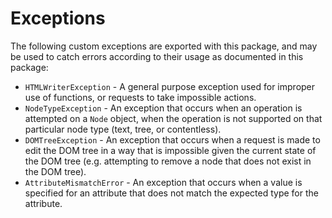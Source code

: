 # Exceptions
The following custom exceptions are exported with this package, and may be used to catch errors according to their usage as documented in this package:

+ `HTMLWriterException` - A general purpose exception used for improper use of functions, or requests to take impossible actions.
+ `NodeTypeException` - An exception that occurs when an operation is attempted on a `Node` object, when the operation is not supported on that particular node type (text, tree, or contentless).
+ `DOMTreeException` - An exception that occurs when a request is made to edit the DOM tree in a way that is impossible given the current state of the DOM tree (e.g. attempting to remove
a node that does not exist in the DOM tree).
+ `AttributeMismatchError` - An exception that occurs when a value is specified for an attribute that does not match the expected type for the attribute.